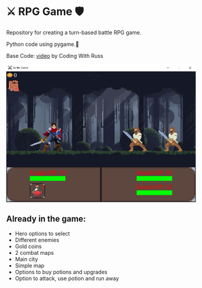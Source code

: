 # ⚔️ RPG Game 🛡️

Repository for creating a turn-based battle RPG game.

Python code using pygame.🐍

Base Code: [video](https://www.youtube.com/watch?v=Vlolidaoiak&list=PLjcN1EyupaQnvpv61iriF8Ax9dKra-MhZ) by Coding With Russ

![screenshot](assets/Screenshots/forest.png)

## Already in the game:
- Hero options to select
- Different enemies
- Gold coins 
- 2 combat maps
- Main city
- Simple map
- Options to buy potions and upgrades
- Option to attack, use potion and run away